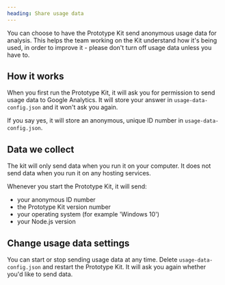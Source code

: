 ```yaml
---
heading: Share usage data
---
```


You can choose to have the Prototype Kit send anonymous usage data for analysis.
This helps the team working on the Kit understand how it's being used, in order
to improve it - please don't turn off usage data unless you have to.

## How it works

When you first run the Prototype Kit, it will ask you for permission to send
usage data to Google Analytics. It will store your answer in `usage-data-config.json` and it won't ask
you again.

If you say yes, it will store an anonymous, unique ID number in `usage-data-config.json`.

## Data we collect

The kit will only send data when you run it on your computer. It does not send data when you run it on any hosting services.

Whenever you start the Prototype Kit, it will send:

 - your anonymous ID number
 - the Prototype Kit version number
 - your operating system (for example 'Windows 10')
 - your Node.js version

## Change usage data settings

You can start or stop sending usage data at any time. Delete `usage-data-config.json`
and restart the Prototype Kit. It will ask you again whether you'd like to send data.
